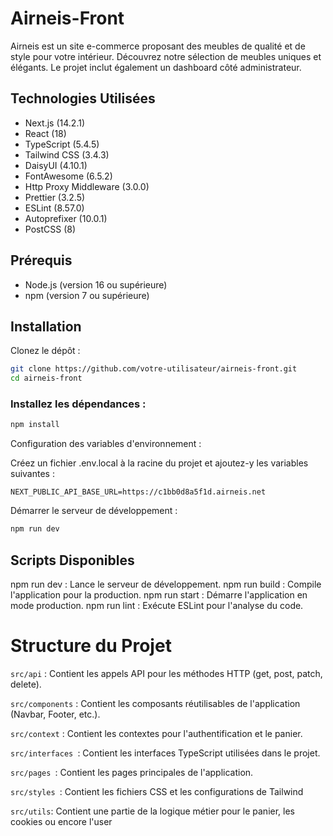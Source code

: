 # Airneis-Front

Airneis est un site e-commerce proposant des meubles de qualité et de style pour votre intérieur. Découvrez notre sélection de meubles uniques et élégants. Le projet inclut également un dashboard côté administrateur.

## Technologies Utilisées
- Next.js (14.2.1)
- React (18)
- TypeScript (5.4.5)
- Tailwind CSS (3.4.3)
- DaisyUI (4.10.1)
- FontAwesome (6.5.2)
- Http Proxy Middleware (3.0.0)
- Prettier (3.2.5)
- ESLint (8.57.0)
- Autoprefixer (10.0.1)
- PostCSS (8)

## Prérequis
- Node.js (version 16 ou supérieure)
- npm (version 7 ou supérieure)

## Installation
Clonez le dépôt :
```bash
git clone https://github.com/votre-utilisateur/airneis-front.git
cd airneis-front
```

### Installez les dépendances :

```bash
npm install
```

Configuration des variables d'environnement :

Créez un fichier .env.local à la racine du projet et ajoutez-y les variables suivantes :

```
NEXT_PUBLIC_API_BASE_URL=https://c1bb0d8a5f1d.airneis.net
```
Démarrer le serveur de développement :

```bash
npm run dev
```

## Scripts Disponibles
npm run dev : Lance le serveur de développement.
npm run build : Compile l'application pour la production.
npm run start : Démarre l'application en mode production.
npm run lint : Exécute ESLint pour l'analyse du code.


# Structure du Projet

`src/api` : Contient les appels API pour les méthodes HTTP (get, post, patch, delete).

``src/components`` : Contient les composants réutilisables de l'application (Navbar, Footer, etc.).

``src/context`` : Contient les contextes pour l'authentification et le panier.

``src/interfaces ``: Contient les interfaces TypeScript utilisées dans le projet.

``src/pages ``: Contient les pages principales de l'application.

``src/styles ``: Contient les fichiers CSS et les configurations de Tailwind

``src/utils``: Contient une partie de la logique métier pour le panier, les cookies ou encore l'user